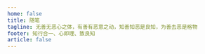 ```yaml
---
home: false
title: 随笔
tagline: 无善无恶心之体，有善有恶意之动，知善知恶是良知，为善去恶是格物
footer: 知行合一、心即理、致良知
article: false
---
```


<Catalog/>